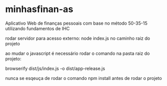 # minhasfinan-as
Aplicativo Web de finanças pessoais com base no método 50-35-15 utilizando fundamentos de IHC 




rodar servidor para acesso externo:
node index.js
no caminho raiz do projeto



ao mudar o javascript é necessário rodar o comando na pasta raiz do projeto:

browserify dist/js/index.js -o dist/app-release.js



nunca se esqeuça de rodar o comando npm install antes de rodar o projeto